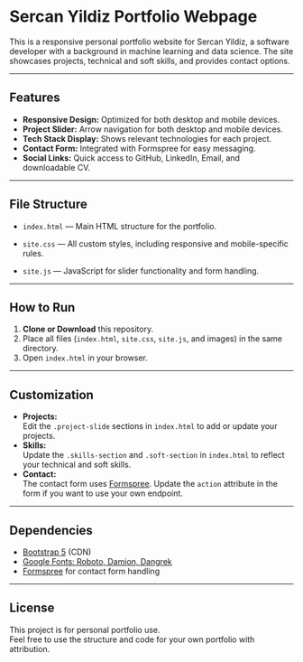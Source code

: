 # Sercan Yildiz Portfolio Webpage

This is a responsive personal portfolio website for Sercan Yildiz, a software developer with a background in machine learning and data science. The site showcases projects, technical and soft skills, and provides contact options.

---

## Features

- **Responsive Design:** Optimized for both desktop and mobile devices.
- **Project Slider:** Arrow navigation for both desktop and mobile devices.
- **Tech Stack Display:** Shows relevant technologies for each project.
- **Contact Form:** Integrated with Formspree for easy messaging.
- **Social Links:** Quick access to GitHub, LinkedIn, Email, and downloadable CV.

---

## File Structure

- `index.html` — Main HTML structure for the portfolio.

- `site.css` — All custom styles, including responsive and mobile-specific rules.

- `site.js` — JavaScript for slider functionality and form handling.

---

## How to Run

1. **Clone or Download** this repository.
2. Place all files (`index.html`, `site.css`, `site.js`, and images) in the same directory.
3. Open `index.html` in your browser.

---

## Customization

- **Projects:**  
  Edit the `.project-slide` sections in `index.html` to add or update your projects.
- **Skills:**  
  Update the `.skills-section` and `.soft-section` in `index.html` to reflect your technical and soft skills.
- **Contact:**  
  The contact form uses [Formspree](https://formspree.io/). Update the `action` attribute in the form if you want to use your own endpoint.

---


## Dependencies

- [Bootstrap 5](https://getbootstrap.com/) (CDN)
- [Google Fonts: Roboto, Damion, Dangrek](https://fonts.google.com/)
- [Formspree](https://formspree.io/) for contact form handling

---

## License

This project is for personal portfolio use.  
Feel free to use the structure and code for your own portfolio with attribution.

